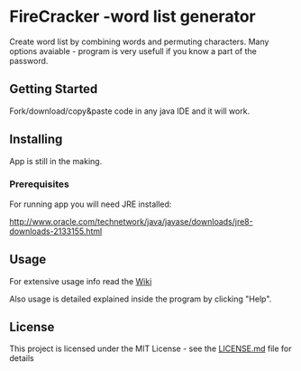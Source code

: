 # FireCracker -word list generator

Create word list by combining words and permuting characters.
Many options avaiable - program is very usefull if you know a part of the password.

## Getting Started

Fork/download/copy&paste code in any java IDE and it will work. 

## Installing

App is still in the making.

### Prerequisites

For running app you will need JRE installed:

http://www.oracle.com/technetwork/java/javase/downloads/jre8-downloads-2133155.html

## Usage

For extensive usage info read the [Wiki](https://github.com/albertopoljak/Word-List/wiki)

Also usage is detailed explained inside the program by clicking "Help".

## License

This project is licensed under the MIT License - see the [LICENSE.md](LICENSE.md) file for details


